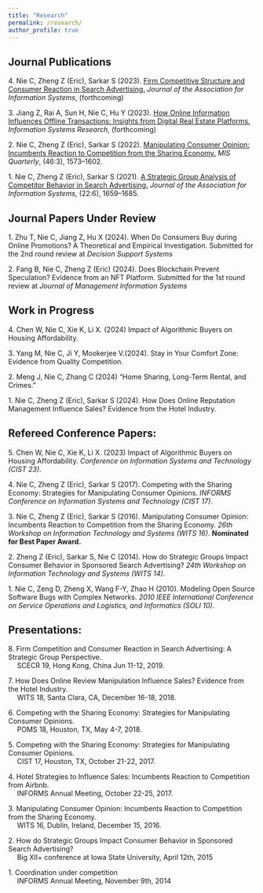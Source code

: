 ```yaml
---
title: "Research"
permalink: /research/
author_profile: true
---
```


Journal Publications
--------------------

<!-- Use APA 7th edition format -->

4\. Nie C, Zheng Z (Eric), Sarkar S (2023). [Firm Competitive Structure and Consumer Reaction in Search Advertising.](https://aisel.aisnet.org/jais_preprints/107/) _Journal of the Association for Information Systems_, (forthcoming)
<!-- https://papers.ssrn.com/sol3/papers.cfm?abstract_id=4499361 -->
<!-- 10.17705/1jais.00835 -->


3\. Jiang Z, Rai A, Sun H, Nie C, Hu Y (2023). [How Online Information Influences Offline Transactions: Insights from Digital Real Estate Platforms.](https://doi.org/10.1287/isre.2020.0658) _Information Systems Research_, (forthcoming)

2\. Nie C, Zheng Z (Eric), Sarkar S (2022). [Manipulating Consumer Opinion: Incumbents Reaction to Competition from the Sharing Economy.](https://doi.org/10.25300/MISQ/2022/15666) _MIS Quarterly_, (46:3), 1573–1602. 
<!-- [![PDF](https://img.shields.io/badge/PDF-green.svg)](/files/review_manipulation.pdf) [![Video](https://img.shields.io/badge/Video-orange.svg)](https://youtu.be/4LRscKwr4Fw) -->

1\. Nie C, Zheng Z (Eric), Sarkar S (2021). [A Strategic Group Analysis of Competitor Behavior in Search Advertising.](https://doi.org/10.17705/1jais.00710) _Journal of the Association for Information Systems_, (22:6), 1659–1685. 
<!-- [![PDF](https://img.shields.io/badge/PDF-green.svg)](/files/sponsored_search.pdf) -->

Journal Papers Under Review
---------------------------


1\. Zhu T, Nie C, Jiang Z, Hu X (2024). When Do Consumers Buy during Online Promotions? A Theoretical and Empirical Investigation. Submitted for the 2nd round review at _Decision Support Systems_

2\. Fang B, Nie C, Zheng Z (Eric) (2024). Does Blockchain Prevent Speculation? Evidence from an NFT Platform. Submitted for the 1st round review at _Journal of Management Information Systems_

Work in Progress
----------------

4\. Chen W, Nie C, Xie K, Li X. (2024) Impact of Algorithmic Buyers on Housing Affordability.

3\. Yang M, Nie C, Ji Y, Mookerjee V.(2024). Stay in Your Comfort Zone: Evidence from Quality Competition.

2\. Meng J, Nie C, Zhang C (2024) “Home Sharing, Long-Term Rental, and Crimes.”

1\. Nie C, Zheng Z (Eric), Sarkar S (2024). How Does Online Reputation Management Influence Sales? Evidence from the Hotel Industry.
    

Refereed Conference Papers:
---------------------------------

5\. Chen W, Nie C, Xie K, Li X. (2023) Impact of Algorithmic Buyers on Housing Affordability. _Conference on Information Systems and Technology (CIST 23)_.

4\. Nie C, Zheng Z (Eric), Sarkar S (2017). Competing with the Sharing Economy: Strategies for Manipulating Consumer Opinions. _INFORMS Conference on Information Systems and Technology (CIST 17)_.
    
3\. Nie C, Zheng Z (Eric), Sarkar S (2016). Manipulating Consumer Opinion: Incumbents Reaction to Competition from the Sharing Economy. _26th Workshop on Information Technology and Systems (WITS 16)_. **Nominated for Best Paper Award.**
    
2\. Zheng Z (Eric), Sarkar S, Nie C (2014). How do Strategic Groups Impact Consumer Behavior in Sponsored Search Advertising? _24th Workshop on Information Technology and Systems (WITS 14)_.  
    
1\. Nie C, Zeng D, Zheng X, Wang F-Y, Zhao H (2010). Modeling Open Source Software Bugs with Complex Networks. _2010 IEEE International Conference on Service Operations and Logistics, and Informatics (SOLI 10)_.  
    

Presentations:
--------------

8\.  Firm Competition and Consumer Reaction in Search Advertising: A Strategic Group Perspective.  
      SCECR 19, Hong Kong, China Jun 11-12, 2019.  
    
7\.  How Does Online Review Manipulation Influence Sales? Evidence from the Hotel Industry.  
      WITS 18, Santa Clara, CA, December 16-18, 2018.  
    
6\.  Competing with the Sharing Economy: Strategies for Manipulating Consumer Opinions.  
      POMS 18, Houston, TX, May 4-7, 2018.  
    
5\.  Competing with the Sharing Economy: Strategies for Manipulating Consumer Opinions.  
      CIST 17, Houston, TX, October 21-22, 2017.  
    
4\.  Hotel Strategies to Influence Sales: Incumbents Reaction to Competition from Airbnb.  
      INFORMS Annual Meeting, October 22-25, 2017.  
    
3\.  Manipulating Consumer Opinion: Incumbents Reaction to Competition from the Sharing Economy.  
      WITS 16, Dublin, Ireland, December 15, 2016.  
    
2\.  How do Strategic Groups Impact Consumer Behavior in Sponsored Search Advertising?  
      Big XII+ conference at Iowa State University, April 12th, 2015

1\.  Coordination under competition  
      INFORMS Annual Meeting, November 9th, 2014